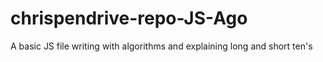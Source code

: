 # chrispendrive-repo-JS-Ago
A basic JS  file writing with algorithms and explaining long and short ten's 
